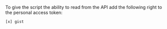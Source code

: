 To give the script the ability to read from the API add the following right to the personal access token:

```
[x] gist
```